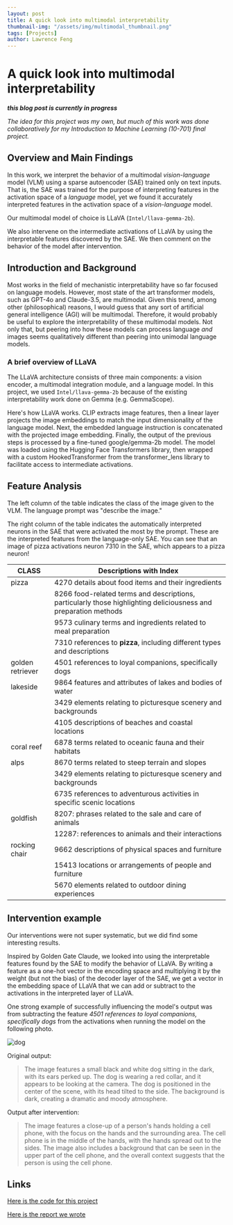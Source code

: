 ```yaml
---
layout: post
title: A quick look into multimodal interpretability
thumbnail-img: "/assets/img/multimodal_thumbnail.png"
tags: [Projects]
author: Lawrence Feng
---
```


# A quick look into multimodal interpretability

_**this blog post is currently in progress**_

*The idea for this project was my own, but much of this work was done collaboratively for my Introduction to Machine Learning (10-701) final project.*

## Overview and Main Findings

In this work, we interpret the behavior of a multimodal *vision-language* model (VLM) using a sparse autoencoder (SAE) trained only on text inputs. That is, the SAE was trained for the purpose of interpreting features in the activation space of a *language* model, yet we found it accurately interpreted features in the activation space of a *vision-language* model.

Our multimodal model of choice is LLaVA (`Intel/llava-gemma-2b`).

We also intervene on the intermediate activations of LLaVA by using the interpretable features discovered by the SAE. We then comment on the behavior of the model after intervention.

## Introduction and Background

Most works in the field of mechanistic interpretability have so far focused on language models. However, most state of the art transformer models, such as GPT-4o and Claude-3.5, are multimodal. Given this trend, among other (philosophical) reasons, I would guess that any sort of artificial general intelligence (AGI) will be multimodal. Therefore, it would probably be useful to explore the interpretability of these multimodal models. Not only that, but peering into how these models can process language *and* images seems qualitatively different than peering into unimodal language models.

### A brief overview of LLaVA

The LLaVA architecture  consists of three main components: a vision encoder, a multimodal integration module, and a language model. In this project, we used `Intel/llava-gemma-2b` because of the existing interpretability work done on Gemma (e.g. GemmaScope).

Here's how LLaVA works. CLIP extracts image features, then a linear layer projects the image embeddings to match the input dimensionality of the language model.  Next, the embedded language instruction is concatenated with the projected image embedding. Finally, the output of the previous steps is processed by a fine-tuned google/gemma-2b model. The model was loaded using the Hugging Face Transformers library, then wrapped with a custom HookedTransformer from the transformer_lens library to facilitate access to intermediate activations.

## Feature Analysis

The left column of the table indicates the class of the image given to the VLM. The language prompt was "describe the image."

The right column of the table indicates the automatically interpreted neurons in the SAE that were activated the most by the prompt. These are the interpreted features from the language-only SAE. You can see that an image of pizza activations neuron 7310 in the SAE, which appears to a pizza neuron! 

| **CLASS**           | **Descriptions with Index**                                                                                  |
|---------------------|-------------------------------------------------------------------------------------------------------------|
| pizza               | 4270 details about food items and their ingredients                                                          |
|                     | 8266 food-related terms and descriptions, particularly those highlighting deliciousness and preparation methods|
|                     | 9573 culinary terms and ingredients related to meal preparation                                               |
|                     | 7310 references to **pizza**, including different types and descriptions                                      |
| golden retriever    | 4501 references to loyal companions, specifically dogs                                                       |
| lakeside            | 9864 features and attributes of lakes and bodies of water                                                     |
|                     | 3429 elements relating to picturesque scenery and backgrounds                                                 |
|                     | 4105 descriptions of beaches and coastal locations                                                           |
| coral reef          | 6878 terms related to oceanic fauna and their habitats                                                       |
| alps                | 8670 terms related to steep terrain and slopes                                                                |
|                     | 3429 elements relating to picturesque scenery and backgrounds                                               |
|                     | 6735 references to adventurous activities in specific scenic locations                                       |
| goldfish            | 8207: phrases related to the sale and care of animals                                                        |
|                     | 12287: references to animals and their interactions                                                          |
| rocking chair       | 9662 descriptions of physical spaces and furniture                                                           |
|                     | 15413 locations or arrangements of people and furniture                                                      |
|                     | 5670 elements related to outdoor dining experiences                                                          |

## Intervention example

Our interventions were not super systematic, but we did find some interesting results. 

Inspired by Golden Gate Claude, we looked into using the interpretable features found by the SAE to modify the behavior of LLaVA.
By writing a feature as a one-hot vector in the encoding space and multiplying it by the weight (but not the bias) of the decoder layer of the SAE, we get a vector in the embedding space of LLaVA that we can add or subtract to the activations in the interpreted layer of LLaVA.

One strong example of successfully influencing the model's output was from subtracting the feature *4501 references to loyal companions, specifically dogs* from the activations when running the model on the following photo.

![dog](/assets/img/dog.jpg)

Original output:

> The image features a small black and white dog sitting in the dark, with its ears perked up. The dog is wearing a red collar, and it appears to be looking at the camera. The dog is positioned in the center of the scene, with its head tilted to the side. The background is dark, creating a dramatic and moody atmosphere.

Output after intervention:

> The image features a close-up of a person's hands holding a cell phone, with the focus on the hands and the surrounding area. The cell phone is in the middle of the hands, with the hands spread out to the sides. The image also includes a background that can be seen in the upper part of the cell phone, and the overall context suggests that the person is using the cell phone.

## Links

[Here is the code for this project](https://github.com/lawrencefeng17/llava-interpret.git)

[Here is the report we wrote](https://lawrencefeng17.github.io/assets/pdf/Final_Report.pdf)


